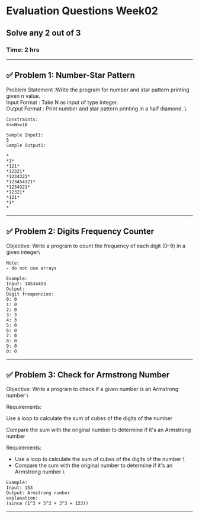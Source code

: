 # **Evaluation Questions Week02**
## Solve any 2 out of 3 
### Time: 2 hrs

---

## ✅ **Problem 1:  Number-Star Pattern**

Problem Statement :Write the program for number and star pattern printing given n value.  \
Input  Format  : Take N as input of type integer.  \
Output Format  : Print  number and star pattern printing in a half diamond.  \ 

```
Constraints:
4<=N<=10

Sample Input1:
5
Sample Output1:

*
*1*
*121*
*12321*
*1234321*
*123454321*
*1234321*
*12321*
*121*
*1*
*
```
---


## ✅ **Problem 2: Digits Frequency Counter**

Objective: Write a program to count the frequency of each digit (0–9) in a given integer\  
```
Note:
- do not use arrays
```  
```
Example:  
Input: 34534453  
Output:  
Digit frequencies:  
0: 0  
1: 0  
2: 0  
3: 3  
4: 3
5: 0
6: 0
7: 0
8: 0
9: 0
0: 0  
````
---

## ✅ **Problem 3: Check for Armstrong Number**

Objective: Write a program to check if a given number is an Armstrong number \

Requirements:

Use a loop to calculate the sum of cubes of the digits of the number

Compare the sum with the original number to determine if it's an Armstrong number


Requirements:  
- Use a loop to calculate the sum of cubes of the digits of the number \  
- Compare the sum with the original number to determine if it's an Armstrong number \  
```
Example:  
Input: 153  
Output: Armstrong number 
explanation: 
(since (1^3 + 5^3 + 3^3 = 153))
```

---

